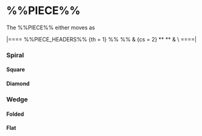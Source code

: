 # %%PIECE%%

The %%PIECE%% either moves as

|====
%%PIECE_HEADERS%%
  {th = 1}  %% %%
& {cs = 2}  ** **
&           \\
====|

### Spiral

#### Square

#### Diamond

### Wedge

#### Folded

#### Flat
